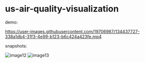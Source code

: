 # us-air-quality-visualization

demo:

https://user-images.githubusercontent.com/19706987/134437727-338a1db4-31f3-4e99-b123-b6c424a423fe.mp4


snapshots:

![image12](https://user-images.githubusercontent.com/19706987/134437747-648742dd-d6c9-4de9-96d9-d876b0adf847.png)
![image13](https://user-images.githubusercontent.com/19706987/134437758-cac41fbf-66b4-4d69-9935-560330fd6664.png)
